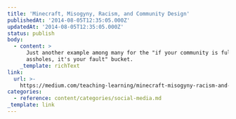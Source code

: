 ```yaml
---
title: 'Minecraft, Misogyny, Racism, and Community Design'
publishedAt: '2014-08-05T12:35:05.000Z'
updatedAt: '2014-08-05T12:35:05.000Z'
status: publish
body:
  - content: >
      Just another example among many for the "if your community is full of
      assholes, it's your fault" bucket.
    _template: richText
link:
  url: >-
    https://medium.com/teaching-learning/minecraft-misogyny-racism-and-community-design-9729179f4847
categories:
  - reference: content/categories/social-media.md
_template: link
---
```



